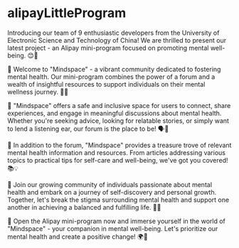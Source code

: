 # alipayLittleProgram
 
Introducing our team of 9 enthusiastic developers from the University of Electronic Science and Technology of China! We are thrilled to present our latest project - an Alipay mini-program focused on promoting mental well-being. 😊🌟

🌈 Welcome to "Mindspace" - a vibrant community dedicated to fostering mental health. Our mini-program combines the power of a forum and a wealth of insightful resources to support individuals on their mental wellness journey. 💬💪

🌟 "Mindspace" offers a safe and inclusive space for users to connect, share experiences, and engage in meaningful discussions about mental health. Whether you're seeking advice, looking for relatable stories, or simply want to lend a listening ear, our forum is the place to be! 🗣️💭

🌻 In addition to the forum, "Mindspace" provides a treasure trove of relevant mental health information and resources. From articles addressing various topics to practical tips for self-care and well-being, we've got you covered! 📚💡

🌟 Join our growing community of individuals passionate about mental health and embark on a journey of self-discovery and personal growth. Together, let's break the stigma surrounding mental health and support one another in achieving a balanced and fulfilling life. 💚🤝

🌈 Open the Alipay mini-program now and immerse yourself in the world of "Mindspace" - your companion in mental well-being. Let's prioritize our mental health and create a positive change! 🌍💙 
